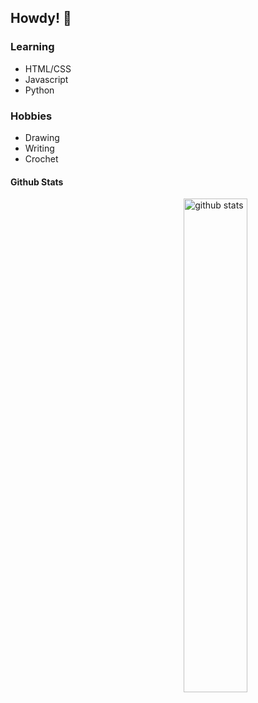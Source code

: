 ## Howdy! 👋

### Learning
- HTML/CSS
- Javascript
- Python

### Hobbies
- Drawing
- Writing
- Crochet

#### Github Stats
<img src="https://github-readme-stats.vercel.app/api?username=pickled-dyl&show_icons=true&theme=gotham" alt="github stats" width="45%" align="right"/>
